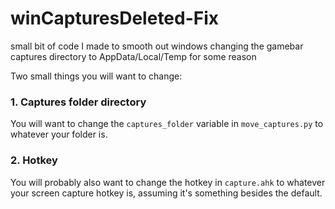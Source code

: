# winCapturesDeleted-Fix
small bit of code I made to smooth out windows changing the gamebar captures directory to AppData/Local/Temp for some reason

Two small things you will want to change:
### 1. Captures folder directory
You will want to change the `captures_folder` variable in `move_captures.py` to whatever your folder is.

### 2. Hotkey
You will probably also want to change the hotkey in `capture.ahk` to whatever your screen capture hotkey is, assuming it's something besides the default.
